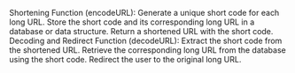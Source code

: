 Shortening Function (encodeURL):
Generate a unique short code for each long URL.
Store the short code and its corresponding long URL in a database or data structure.
Return a shortened URL with the short code.
Decoding and Redirect Function (decodeURL):
Extract the short code from the shortened URL.
Retrieve the corresponding long URL from the database using the short code.
Redirect the user to the original long URL.

